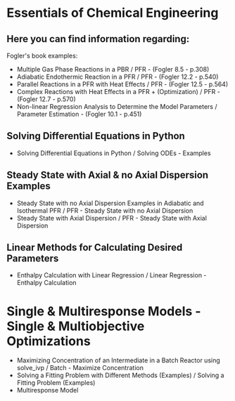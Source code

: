 # Essentials of Chemical Engineering

## Here you can find information regarding:

Fogler's book examples:
- Multiple Gas Phase Reactions in a PBR / PFR - (Fogler 8.5 - p.308)
- Adiabatic Endothermic Reaction in a PFR / PFR - (Fogler 12.2 - p.540)
- Parallel Reactions in a PFR with Heat Effects / PFR - (Fogler 12.5 - p.564)
- Complex Reactions with Heat Effects in a PFR + (Optimization) / PFR - (Fogler 12.7 - p.570)
- Non-linear Regression Analysis to Determine the Model Parameters / Parameter Estimation - (Fogler 10.1 - p.451)

## Solving Differential Equations in Python
- Solving Differential Equations in Python / Solving ODEs - Examples

## Steady State with Axial & no Axial Dispersion Examples
- Steady State with no Axial Dispersion Examples in Adiabatic and Isothermal PFR / PFR - Steady State with no Axial Dispersion
- Steady State with Axial Dispersion / PFR - Steady State with Axial Dispersion

## Linear Methods for Calculating Desired Parameters
- Enthalpy Calculation with Linear Regression / Linear Regression - Enthalpy Calculation

# Single & Multiresponse Models - Single & Multiobjective Optimizations
- Maximizing Concentration of an Intermediate in a Batch Reactor using solve_ivp / Batch - Maximize Concentration
- Solving a Fitting Problem with Different Methods (Examples) / Solving a Fitting Problem (Examples)
- Multiresponse Model
